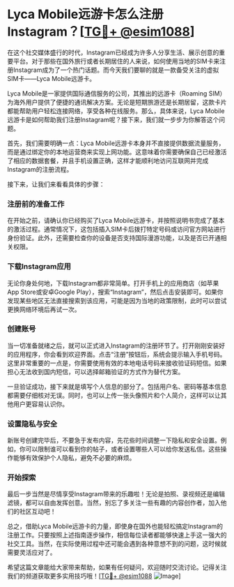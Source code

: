 # Lyca Mobile远游卡怎么注册Instagram？[[TG💪+ @esim1088](https://t.me/s/esim1088)]

在这个社交媒体盛行的时代，Instagram已经成为许多人分享生活、展示创意的重要平台。对于那些在国外旅行或者长期居住的人来说，如何使用当地的SIM卡来注册Instagram成为了一个热门话题。而今天我们要聊的就是一款备受关注的虚拟SIM卡——Lyca Mobile远游卡。

Lyca Mobile是一家提供国际通信服务的公司，其推出的远游卡（Roaming SIM）为海外用户提供了便捷的通讯解决方案。无论是短期旅游还是长期居留，这款卡片都能帮助用户轻松连接网络，享受各种在线服务。那么，具体来说，Lyca Mobile远游卡是如何帮助我们注册Instagram呢？接下来，我们就一步步为你解答这个问题。

首先，我们需要明确一点：Lyca Mobile远游卡本身并不直接提供数据流量服务，而是通过绑定你的本地运营商来实现上网功能。这意味着你需要确保自己已经激活了相应的数据套餐，并且手机设置正确，这样才能顺利地访问互联网并完成Instagram的注册流程。

接下来，让我们来看看具体的步骤：

### 注册前的准备工作

在开始之前，请确认你已经购买了Lyca Mobile远游卡，并按照说明书完成了基本的激活过程。通常情况下，这包括插入SIM卡后拨打特定号码或访问官方网站进行身份验证。此外，还需要检查你的设备是否支持国际漫游功能，以及是否已开通相关权限。

### 下载Instagram应用

无论你身处何地，下载Instagram都非常简单。打开手机上的应用商店（如苹果App Store或安卓Google Play），搜索“Instagram”，然后点击安装即可。如果你发现某些地区无法直接搜索到该应用，可能是因为当地的政策限制，此时可以尝试更换网络环境后再试一次。

### 创建账号

当一切准备就绪之后，就可以正式进入Instagram的注册环节了。打开刚刚安装好的应用程序，你会看到欢迎界面。点击“注册”按钮后，系统会提示输入手机号码。这里非常重要的一点是，你需要使用有效的本地电话号码来接收验证码短信。如果担心无法收到国内短信，可以选择邮箱验证的方式作为替代方案。

一旦验证成功，接下来就是填写个人信息的部分了。包括用户名、密码等基本信息都需要仔细核对无误。同时，也可以上传一张头像照片和个人简介，这样可以让其他用户更容易认识你。

### 设置隐私与安全

新账号创建完毕后，不要急于发布内容，先花些时间调整一下隐私和安全设置。例如，你可以限制谁可以看到你的帖子，或者设置哪些人可以给你发送私信。这些操作能够有效保护个人隐私，避免不必要的麻烦。

### 开始探索

最后一步当然是尽情享受Instagram带来的乐趣啦！无论是拍照、录视频还是编辑滤镜，都可以自由发挥创意。当然，别忘了多关注一些有趣的内容创作者，加入他们的社区互动吧！

总之，借助Lyca Mobile远游卡的力量，即使身在国外也能轻松搞定Instagram的注册工作。只要按照上述指南逐步操作，相信每位读者都能够快速上手这一强大的社交工具。当然，在实际使用过程中还可能会遇到各种意想不到的问题，这时候就需要灵活应对了。

希望这篇文章能给大家带来帮助，如果有任何疑问，欢迎随时交流讨论。记得关注我们的频道获取更多实用技巧哦！[[TG💪+ @esim1088](https://t.me/s/esim1088) ![Image](https://i.postimg.cc/4NQfJmqS/Snipaste-2025-05-13-00-14-12.png)]
